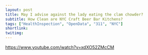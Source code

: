 ```yaml
---
layout: post
title: May I advise against the lady eating the clam chowder?
subtitle: How Clean are NYC Craft Beer Bar Kitchens?
tags: ["HealthInspection", "OpenData", "311", "NYC"]
shortlink: 
twitimg: 
---
```









https://www.youtube.com/watch?v=xdXO52ZMcCM
